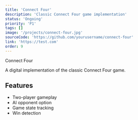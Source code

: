 ```yaml
---
title: 'Connect Four'
description: 'Classic Connect Four game implementation'
status: 'Ongoing'
priority: 'P1'
tags: []
image: '/projects/connect-four.jpg'
sourceCode: 'https://github.com/yourusername/connect-four'
link: 'https://test.com'
order: 9
---
```


Connect Four

A digital implementation of the classic Connect Four game.

## Features

- Two-player gameplay
- AI opponent option
- Game state tracking
- Win detection
